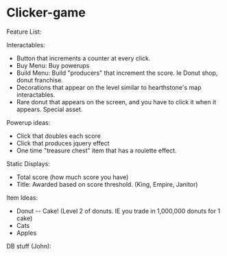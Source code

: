 # Clicker-game

Feature List:

Interactables:
- Button that increments a counter at every click.
- Buy Menu: Buy powerups
- Build Menu: Build "producers" that increment the score. Ie Donut shop, donut franchise.
- Decorations that appear on the level similar to hearthstone's map interactables.
- Rare donut that appears on the screen, and you have to click it when it appears. Special asset.

Powerup ideas:
- Click that doubles each score
- Click that produces jquery effect
- One time "treasure chest" item that has a roulette effect.

Static Displays:
- Total score (how much score you have)
- Title: Awarded based on score threshold. (King, Empire, Janitor)


Item Ideas:
- Donut
-- Cake! (Level 2 of donuts. IE you trade in 1,000,000 donuts for 1 cake)
- Cats
- Apples

DB stuff (John):
